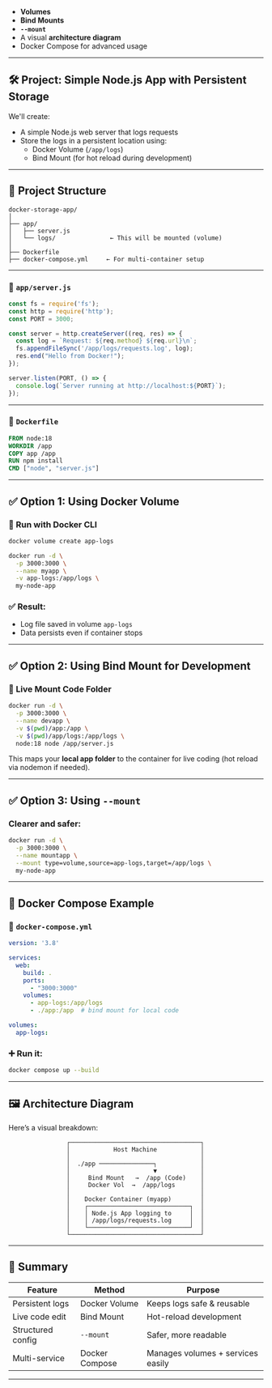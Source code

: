 

- **Volumes**
- **Bind Mounts**
- **`--mount`**
- A visual **architecture diagram**
- Docker Compose for advanced usage

---

## 🛠️ Project: Simple Node.js App with Persistent Storage

We'll create:
- A simple Node.js web server that logs requests
- Store the logs in a persistent location using:
  - Docker Volume (`/app/logs`)
  - Bind Mount (for hot reload during development)

---

## 🧾 Project Structure

```
docker-storage-app/
│
├── app/
│   ├── server.js
│   └── logs/               ← This will be mounted (volume)
│
├── Dockerfile
├── docker-compose.yml     ← For multi-container setup
```

---

### 📄 `app/server.js`

```js
const fs = require('fs');
const http = require('http');
const PORT = 3000;

const server = http.createServer((req, res) => {
  const log = `Request: ${req.method} ${req.url}\n`;
  fs.appendFileSync('/app/logs/requests.log', log);
  res.end("Hello from Docker!");
});

server.listen(PORT, () => {
  console.log(`Server running at http://localhost:${PORT}`);
});
```

---

### 🐳 `Dockerfile`

```Dockerfile
FROM node:18
WORKDIR /app
COPY app /app
RUN npm install
CMD ["node", "server.js"]
```

---

## ✅ Option 1: Using Docker Volume

### 🚀 Run with Docker CLI

```bash
docker volume create app-logs

docker run -d \
  -p 3000:3000 \
  --name myapp \
  -v app-logs:/app/logs \
  my-node-app
```

### ✅ Result:
- Log file saved in volume `app-logs`
- Data persists even if container stops

---

## ✅ Option 2: Using Bind Mount for Development

### 🔄 Live Mount Code Folder

```bash
docker run -d \
  -p 3000:3000 \
  --name devapp \
  -v $(pwd)/app:/app \
  -v $(pwd)/app/logs:/app/logs \
  node:18 node /app/server.js
```

This maps your **local app folder** to the container for live coding (hot reload via nodemon if needed).

---

## ✅ Option 3: Using `--mount`

### Clearer and safer:

```bash
docker run -d \
  -p 3000:3000 \
  --name mountapp \
  --mount type=volume,source=app-logs,target=/app/logs \
  my-node-app
```

---

## 🔧 Docker Compose Example

### 📄 `docker-compose.yml`

```yaml
version: '3.8'

services:
  web:
    build: .
    ports:
      - "3000:3000"
    volumes:
      - app-logs:/app/logs
      - ./app:/app  # bind mount for local code

volumes:
  app-logs:
```

### ➕ Run it:

```bash
docker compose up --build
```

---

## 🖼️ Architecture Diagram

Here’s a visual breakdown:

```
                ┌────────────────────────────────────┐
                │            Host Machine            │
                │                                    │
                │  ./app ───────────────┐            │
                │                       ▼            │
                │     Bind Mount   →  /app (Code)    │
                │     Docker Vol  →  /app/logs       │
                │                                    │
                │    Docker Container (myapp)        │
                │    ┌────────────────────────────┐  │
                │    │ Node.js App logging to     │  │
                │    │ /app/logs/requests.log     │  │
                │    └────────────────────────────┘  │
                └────────────────────────────────────┘
```

---

## 🧠 Summary

| Feature         | Method            | Purpose                            |
|----------------|-------------------|------------------------------------|
| Persistent logs| Docker Volume     | Keeps logs safe & reusable         |
| Live code edit | Bind Mount        | Hot-reload development             |
| Structured config | `--mount`      | Safer, more readable               |
| Multi-service   | Docker Compose   | Manages volumes + services easily  |

---
